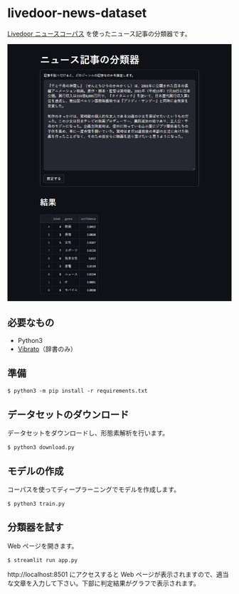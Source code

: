 # livedoor-news-dataset

[Livedoor ニュースコーパス] を使ったニュース記事の分類器です。

![](image.png)

## 必要なもの

- Python3
- [Vibrato](https://github.com/daac-tools/vibrato)（辞書のみ）

## 準備

```shell
$ python3 -m pip install -r requirements.txt
```

## データセットのダウンロード

データセットをダウンロードし、形態素解析を行います。

```shell
$ python3 download.py
```

## モデルの作成

コーパスを使ってディープラーニングでモデルを作成します。

```shell
$ python3 train.py
```

## 分類器を試す

Web ページを開きます。

```shell
$ streamlit run app.py
```

http://localhost:8501 にアクセスすると Web ページが表示されますので、適当な文章を入力して下さい。下部に判定結果がグラフで表示されます。

[Livedoor ニュースコーパス]: http://www.rondhuit.com/download.html#ldcc
